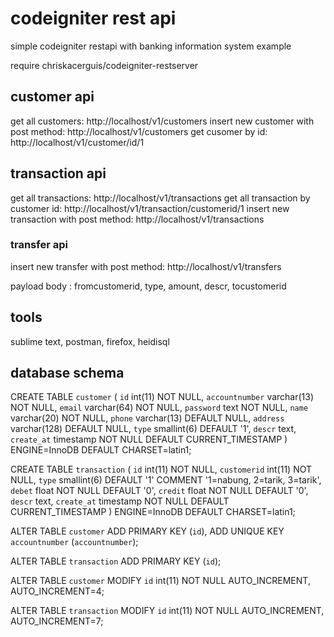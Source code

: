 # codeigniter rest api

simple codeigniter restapi with banking information system example

require chriskacerguis/codeigniter-restserver

## customer api

get all customers: http://localhost/v1/customers
insert new customer with post method: http://localhost/v1/customers
get cusomer by id: http://localhost/v1/customer/id/1

## transaction api

get all transactions: http://localhost/v1/transactions
get all transaction by customer id: http://localhost/v1/transaction/customerid/1
insert new transaction with post method: http://localhost/v1/transactions

### transfer api
insert new transfer with post method: http://localhost/v1/transfers

payload body : fromcustomerid, type, amount, descr, tocustomerid

## tools
sublime text, postman, firefox, heidisql

## database schema

CREATE TABLE `customer` (
  `id` int(11) NOT NULL,
  `accountnumber` varchar(13) NOT NULL,
  `email` varchar(64) NOT NULL,
  `password` text NOT NULL,
  `name` varchar(20) NOT NULL,
  `phone` varchar(13) DEFAULT NULL,
  `address` varchar(128) DEFAULT NULL,
  `type` smallint(6) DEFAULT '1',
  `descr` text,
  `create_at` timestamp NOT NULL DEFAULT CURRENT_TIMESTAMP
) ENGINE=InnoDB DEFAULT CHARSET=latin1;

CREATE TABLE `transaction` (
  `id` int(11) NOT NULL,
  `customerid` int(11) NOT NULL,
  `type` smallint(6) DEFAULT '1' COMMENT '1=nabung, 2=tarik, 3=tarik',
  `debet` float NOT NULL DEFAULT '0',
  `credit` float NOT NULL DEFAULT '0',
  `descr` text,
  `create_at` timestamp NOT NULL DEFAULT CURRENT_TIMESTAMP
) ENGINE=InnoDB DEFAULT CHARSET=latin1;

ALTER TABLE `customer`
  ADD PRIMARY KEY (`id`),
  ADD UNIQUE KEY `accountnumber` (`accountnumber`);

ALTER TABLE `transaction`
  ADD PRIMARY KEY (`id`);

ALTER TABLE `customer`
  MODIFY `id` int(11) NOT NULL AUTO_INCREMENT, AUTO_INCREMENT=4;

ALTER TABLE `transaction`
  MODIFY `id` int(11) NOT NULL AUTO_INCREMENT, AUTO_INCREMENT=7;
